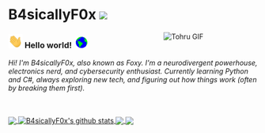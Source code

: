 # B4sicallyF0x&nbsp;<img src="https://i.giphy.com/dvBgr7pA6FTJOMOALY.webp" width="30px">


<!-- 
    &nbsp; [![HitCount](http://hits.dwyl.com/B4sicallyF0x/B4sicallyF0x.svg)](http://hits.dwyl.com/B4sicallyF0x/B4sicallyF0x) 
-->

<img align="right" alt="Tohru GIF" src="https://i.pinimg.com/originals/20/19/e6/2019e65afe87ca768af182dd70d8612a.gif" width="190" />

### <img src="https://github.com/B4sicallyF0x/B4sicallyF0x/blob/main/Assets/Hi.gif" width="29px"> **Hello world!** &nbsp;<img src="https://github.com/B4sicallyF0x/B4sicallyF0x/blob/main/Assets/Earth.gif" width="24px">

<p>
  <em>
      Hi! I'm B4sicallyF0x, also known as Foxy. I'm a neurodivergent powerhouse, electronics nerd, and cybersecurity enthusiast. Currently learning Python and C#, always exploring new tech, and figuring out how things work (often by breaking them first).
  </em>  
</p>

<br>



<br>

<a href="https://github.com/B4sicallyF0x">
  <img align="center" src="https://github-readme-stats.vercel.app/api/top-langs/?username=B4sicallyF0x&theme=dark&hide_langs_below=1" />
</a>

<a href="https://github.com/B4sicallyF0x">
 <img align="center" src="https://github-readme-stats.vercel.app/api?username=B4sicallyF0x&show_icons=true&theme=dark&line_height=27" alt="B4sicallyF0x's github stats"/>
</a>


<a href="https://github.com/B4sicallyF0x/FoxyLogs">
  <img align="center" src="https://github-readme-stats.vercel.app/api/pin/?username=B4sicallyF0x&repo=FoxyLogs&theme=dark" />
</a>

<a href="https://github.com/B4sicallyF0x/EasyAuth">
 <img align="center" src="https://github-readme-stats.vercel.app/api/pin/?username=B4sicallyF0x&repo=EasyAuth&theme=dark" />
</a>

<br>




